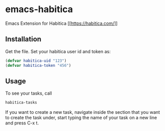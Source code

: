 # emacs-habitica
Emacs Extension for Habitica
[[https://habitica.com/]]


## Installation
Get the file.
Set your habitica user id and token as:

``` lisp
(defvar habitica-uid "123")
(defvar habitica-token "456")
```

## Usage
To see your tasks, call
``` lisp
habitica-tasks
```

If you want to create a new task, navigate inside the section that you want to create the task under, start typing the name of your task on a new line and press C-x t.
